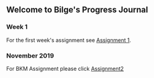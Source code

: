
## Welcome to Bilge's Progress Journal 


### Week 1

For the first week's assignment see [Assignment 1](https://pjournal.github.io/mef03-bilgehankiran/Assignment_1.html#).

### November 2019

For BKM Assignment please click [Assignment2](https://pjournal.github.io/mef03-bilgehankiran/Assignment_BKM.html#)





